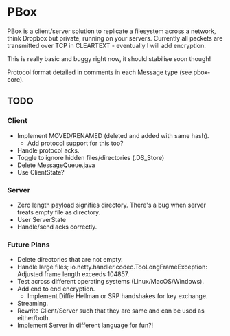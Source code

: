 # PBox #

PBox is a client/server solution to replicate a filesystem across a network, think Dropbox but private, running on your servers.
Currently all packets are transmitted over TCP in CLEARTEXT - eventually I will add encryption.

This is really basic and buggy right now, it should stabilise soon though!

Protocol format detailed in comments in each Message type (see pbox-core).

## TODO ##

### Client ###

  * Implement MOVED/RENAMED (deleted and added with same hash).
    * Add protocol support for this too?
  * Handle protocol acks.
  * Toggle to ignore hidden files/directories (.DS_Store)
  * Delete MessageQueue.java
  * Use ClientState?

### Server ###

  * Zero length payload signifies directory. There's a bug when server treats empty file as directory.
  * User ServerState
  * Handle/send acks correctly.

### Future Plans ###

  * Delete directories that are not empty.
  * Handle large files; io.netty.handler.codec.TooLongFrameException: Adjusted frame length exceeds 104857.
  * Test across different operating systems (Linux/MacOS/Windows).
  * Add end to end encryption.
    * Implement Diffie Hellman or SRP handshakes for key exchange.
  * Streaming.
  * Rewrite Client/Server such that they are same and can be used as either/both.
  * Implement Server in different language for fun?!